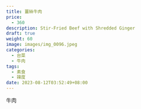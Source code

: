 ```yaml
---
title: 薑絲牛肉
price:
  - 360
description: Stir-Fried Beef with Shredded Ginger
draft: true
weight: 60
image: images/img_0096.jpeg
categories:
  - 台菜
  - 牛肉
tags:
  - 素食
  - 辣度
date: 2023-08-12T03:52:49+08:00
---
```

牛肉